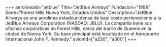 +++
aerolineaId="jetblue"
Title="JetBlue Airways"
Fundacion="1999"
Sede="Forest Hills Nueva York, Estados Unidos"
Description="JetBlue Airways es una aerolínea estadounidense de bajo costo perteneciente a la JetBlue Airways Corporation (NASDAQ: JBLU). La compañía tiene sus oficinas corporativas en Forest Hills, cerca del barrio de Queens en la ciudad de Nueva York. Su base principal está localizada en el Aeropuerto Internacional John F. Kennedy."
avionId=["a220", "a300"]
+++
